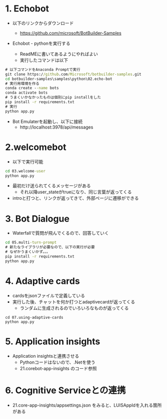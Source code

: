 # 1. Echobot
* 以下のリンクからダウンロード
    * https://github.com/microsoft/BotBuilder-Samples

* Echobot - pythonを実行する
    * ReadMEに書いてあるようにやればよい
    * 実行したコマンドは以下
    
```cmd
# 以下コマンドをAnaconda Promptで実行
git clone https://github.com/Microsoft/botbuilder-samples.git
cd botbuilder-samples\samples\python\02.echo-bot
# 実行用環境を作る
conda create --name bots
conda activate bots
# うまくいかなかったものは個別にpip installをした
pip install -r requirements.txt
# 実行
python app.py
```

* Bot Emulaterを起動し、以下に接続
    * http://localhost:3978/api/messages

# 2.welcomebot
* 以下で実行可能
```cmd
cd 03.welcome-user
python app.py
```

* 最初だけ送られてくるメッセージがある
    * それ以降user_stateがtrueになり、同じ言葉が返ってくる
* introと打つと、リンクが返ってきて、外部ページに遷移ができる

# 3. Bot Dialogue
* Waterfallで質問が飛んでくるので、回答していく

```cmd
cd 05.multi-turn-prompt
# 新たなライブラリが必要なので、以下の実行が必要
# なぜかうまくいかず。。。
pip install -r requirements.txt
python app.py
```

# 4. Adaptive cards
* cardsをjsonファイルで定義している
* 実行した後、チャットを何か打つとadaptivecardが返ってくる
    * ランダムに生成されるのでいろいろなものが返ってくる
```
cd 07.using-adaptive-cards
python app.py
```

# 5. Application insights
* Application insightsと連携させる
    * Pythonコードはないので、.Netを使う
    * 21.corebot-app-insights のコード参照

# 6. Cognitive Serviceとの連携
* 21.core-app-insights/appsettings.json をみると、LUISAppIdを入れる箇所がある
